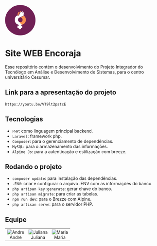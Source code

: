 <img src="/public/img/encoraja.jpg" alt="Logo-encoraja" style="border-radius: 50%; width: 100px; display: inline-block;">

# Site WEB Encoraja 

Esse repositório contém o desenvolvimento do Projeto Integrador do Tecnólogo em Análise e Desenvolvimento de Sistemas, para o centro universitário Cesumar.

## Link para a apresentação do projeto

```
https://youtu.be/VT9lt2pstcE
```

## Tecnologias
- ```PHP```: como linguagem principal backend.
- ```Laravel```: framework php.
- ```Composer```: para o gerenciamento de dependências.
- ```MySQL```: para o armazenamento das informações.
- ```Alpine Js```: para a autenticação e estilização com breeze.

## Rodando o projeto
- ```composer update```: para instalação das dependências.
- ```.ENV```: criar e configurar o arquivo .ENV com as informações do banco.
- ```php artisan key:generate```: gerar chave do banco.
- ```php artisan migrate```: para criar as tabelas.
- ```npm run dev```: para o Brezze com Alpine.
- ```php artisan serve```: para o servidor PHP.

## Equipe

<div style="text-align: center;">
    <table style="margin: 0 auto;">
        <tr>
            <td style="text-align:center;">
                <img src="https://media.licdn.com/dms/image/D4D03AQGjkE_TgqbwKQ/profile-displayphoto-shrink_200_200/0/1718147518615?e=1724889600&v=beta&t=dCYM0msqZWamQgfJAzBAYYFhhYgRl8zxERn10DlclqY" alt="Andre">
                <br>
                Andre
            </td>
            <td style="text-align:center;">
                <img src="https://media.licdn.com/dms/image/D4D03AQHr7w0DU_lM6A/profile-displayphoto-shrink_200_200/0/1710427543029?e=1724889600&v=beta&t=-ikLLjJ1mI2aTjpnJ_AMIrOtaeidvhuCuB5RopXbFLo" alt="Juliana">
                <br>
                Juliana
            </td>
            <td style="text-align:center;">
                <img src="https://media.licdn.com/dms/image/D4E03AQHYW0e702e5IQ/profile-displayphoto-shrink_200_200/0/1711017086059?e=1724889600&v=beta&t=fKGDdxVltlIu3ENXcmUg7Zg9b1NxvO0dICFFuYeImPQ" alt="Maria">
                <br>
                Maria
            </td>
        </tr>
    </table>
</div>

